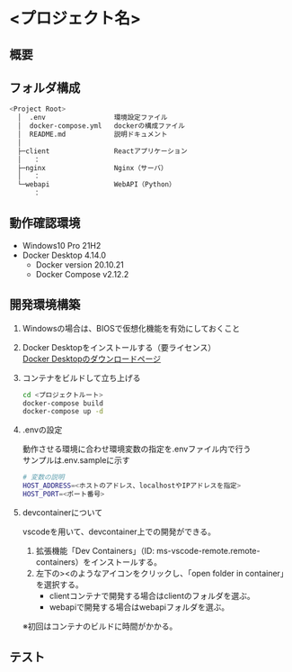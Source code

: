 # <プロジェクト名>

## 概要

## フォルダ構成

```bash
<Project Root>
  │  .env                 環境設定ファイル
  │  docker-compose.yml   dockerの構成ファイル
  │  README.md            説明ドキュメント
  │
  ├─client                Reactアプリケーション
  │   ：
  ├─nginx                 Nginx（サーバ）
  │   ：
  └─webapi                WebAPI（Python）
      ：
```

## 動作確認環境

+ Windows10 Pro 21H2
+ Docker Desktop 4.14.0
  + Docker version 20.10.21
  + Docker Compose v2.12.2

## 開発環境構築

1. Windowsの場合は、BIOSで仮想化機能を有効にしておくこと
2. Docker Desktopをインストールする（要ライセンス）  
[Docker Desktopのダウンロードページ](https://www.docker.com/products/docker-desktop/)
3. コンテナをビルドして立ち上げる

    ```bash
    cd <プロジェクトルート>
    docker-compose build
    docker-compose up -d
    ```

4. .envの設定

    動作させる環境に合わせ環境変数の指定を.envファイル内で行う  
    サンプルは.env.sampleに示す

    ```bash
    # 変数の説明
    HOST_ADDRESS=<ホストのアドレス、localhostやIPアドレスを指定>
    HOST_PORT=<ポート番号>
    ```

5. devcontainerについて

    vscodeを用いて、devcontainer上での開発ができる。

    1. 拡張機能「Dev Containers」（ID: ms-vscode-remote.remote-containers）をインストールする。
    2. 左下の><のようなアイコンをクリックし、「open folder in container」を選択する。
         + clientコンテナで開発する場合はclientのフォルダを選ぶ。
         + webapiで開発する場合はwebapiフォルダを選ぶ。

    ※初回はコンテナのビルドに時間がかかる。

## テスト

